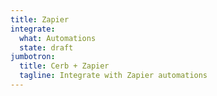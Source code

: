 ```yaml
---
title: Zapier
integrate:
  what: Automations
  state: draft
jumbotron:
  title: Cerb + Zapier
  tagline: Integrate with Zapier automations
---
```


